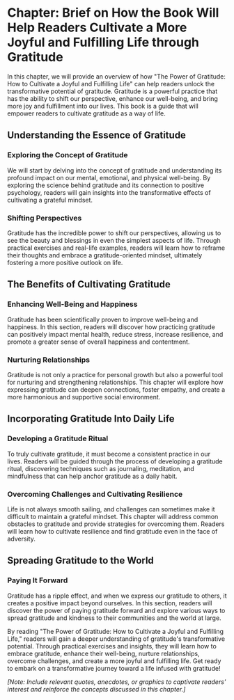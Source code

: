 Chapter: Brief on How the Book Will Help Readers Cultivate a More Joyful and Fulfilling Life through Gratitude
==============================================================================================================

In this chapter, we will provide an overview of how "The Power of Gratitude: How to Cultivate a Joyful and Fulfilling Life" can help readers unlock the transformative potential of gratitude. Gratitude is a powerful practice that has the ability to shift our perspective, enhance our well-being, and bring more joy and fulfillment into our lives. This book is a guide that will empower readers to cultivate gratitude as a way of life.

Understanding the Essence of Gratitude
--------------------------------------

### Exploring the Concept of Gratitude

We will start by delving into the concept of gratitude and understanding its profound impact on our mental, emotional, and physical well-being. By exploring the science behind gratitude and its connection to positive psychology, readers will gain insights into the transformative effects of cultivating a grateful mindset.

### Shifting Perspectives

Gratitude has the incredible power to shift our perspectives, allowing us to see the beauty and blessings in even the simplest aspects of life. Through practical exercises and real-life examples, readers will learn how to reframe their thoughts and embrace a gratitude-oriented mindset, ultimately fostering a more positive outlook on life.

The Benefits of Cultivating Gratitude
-------------------------------------

### Enhancing Well-Being and Happiness

Gratitude has been scientifically proven to improve well-being and happiness. In this section, readers will discover how practicing gratitude can positively impact mental health, reduce stress, increase resilience, and promote a greater sense of overall happiness and contentment.

### Nurturing Relationships

Gratitude is not only a practice for personal growth but also a powerful tool for nurturing and strengthening relationships. This chapter will explore how expressing gratitude can deepen connections, foster empathy, and create a more harmonious and supportive social environment.

Incorporating Gratitude Into Daily Life
---------------------------------------

### Developing a Gratitude Ritual

To truly cultivate gratitude, it must become a consistent practice in our lives. Readers will be guided through the process of developing a gratitude ritual, discovering techniques such as journaling, meditation, and mindfulness that can help anchor gratitude as a daily habit.

### Overcoming Challenges and Cultivating Resilience

Life is not always smooth sailing, and challenges can sometimes make it difficult to maintain a grateful mindset. This chapter will address common obstacles to gratitude and provide strategies for overcoming them. Readers will learn how to cultivate resilience and find gratitude even in the face of adversity.

Spreading Gratitude to the World
--------------------------------

### Paying It Forward

Gratitude has a ripple effect, and when we express our gratitude to others, it creates a positive impact beyond ourselves. In this section, readers will discover the power of paying gratitude forward and explore various ways to spread gratitude and kindness to their communities and the world at large.

By reading "The Power of Gratitude: How to Cultivate a Joyful and Fulfilling Life," readers will gain a deeper understanding of gratitude's transformative potential. Through practical exercises and insights, they will learn how to embrace gratitude, enhance their well-being, nurture relationships, overcome challenges, and create a more joyful and fulfilling life. Get ready to embark on a transformative journey toward a life infused with gratitude!

*\[Note: Include relevant quotes, anecdotes, or graphics to captivate readers' interest and reinforce the concepts discussed in this chapter.\]*
